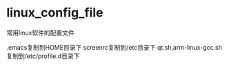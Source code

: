 # linux_config_file
常用linux软件的配置文件

.emacs复制到HOME目录下
screenrc复制到/etc目录下
qt.sh,arm-linux-gcc.sh复制到/etc/profile.d目录下
